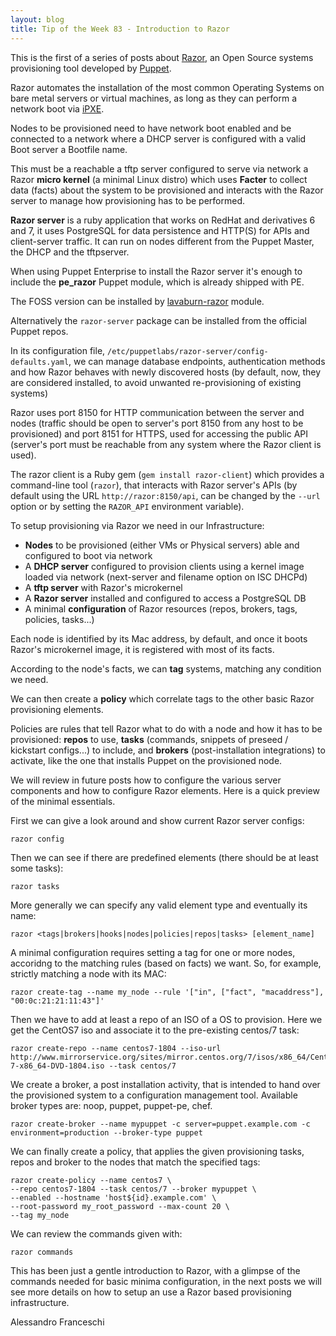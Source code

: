 ```yaml
---
layout: blog
title: Tip of the Week 83 - Introduction to Razor
---
```


This is the first of a series of posts about [Razor](https://github.com/puppetlabs/razor-server), an Open Source systems provisioning tool developed by [Puppet](https://puppet.com).

Razor automates the installation of the most common Operating Systems on bare metal servers or virtual machines, as long as they can perform a network boot via [iPXE](https://ipxe.org/).

Nodes to be provisioned need to have network boot enabled and be connected to a network where a DHCP server is configured with a valid Boot server a Bootfile name.

This must be a reachable a tftp server configured to serve via network a Razor **micro kernel** (a minimal Linux distro) which uses **Facter** to collect data (facts) about the system to be provisioned and interacts with the Razor server to manage how provisioning has to be performed.

**Razor server** is a ruby application that works on RedHat and derivatives 6 and 7, it uses PostgreSQL for data persistence and HTTP(S) for APIs and client-server traffic. It can run on nodes different from the Puppet Master, the DHCP and the tftpserver.

When using Puppet Enterprise to install the Razor server it's enough to include the **pe_razor** Puppet module, which is already shipped with PE.

The FOSS version can be installed by [lavaburn-razor](https://forge.puppet.com/Lavaburn/razor) module.

Alternatively the `razor-server` package can be installed from the official Puppet repos.

In its configuration file, `/etc/puppetlabs/razor-server/config-defaults.yaml`, we can manage database endpoints, authentication methods and how Razor behaves with newly discovered hosts (by default, now, they are considered installed, to avoid unwanted re-provisioning of existing systems)

Razor uses port 8150 for HTTP communication between the server and nodes (traffic should be open to server's port 8150 from any host to be provisioned) and port 8151 for HTTPS, used for accessing the public API (server's port must be reachable from any system where the Razor client is used).

The razor client is a Ruby gem (`gem install razor-client`) which provides a command-line tool (`razor`), that interacts with Razor server's APIs (by default using the URL `http://razor:8150/api`, can be changed by the `--url` option or by setting the `RAZOR_API` environment variable).

To setup provisioning via Razor we need in our Infrastructure:

- **Nodes** to be provisioned (either VMs or Physical servers) able and configured to boot via network
- A **DHCP server** configured to provision clients using a kernel image loaded via network (next-server and filename option on ISC DHCPd)
- A **tftp server** with Razor's microkernel
- A **Razor server** installed and configured to access a PostgreSQL DB
- A minimal **configuration** of Razor resources (repos, brokers, tags, policies, tasks...)

Each node is identified by its Mac address, by default, and once it boots Razor's microkernel image, it is registered with most of its facts.

According to the node's facts, we can **tag** systems, matching any condition we need.

We can then create a **policy** which correlate tags to the other basic Razor provisioning elements.

Policies are rules that tell Razor what to do with a node and how it has to be provisioned: **repos** to use, **tasks** (commands, snippets of preseed / kickstart configs...) to include, and **brokers** (post-installation integrations) to activate, like the one that installs Puppet on the provisioned node.

We will review in future posts how to configure the various server components and how to configure Razor elements. Here is a quick preview of the minimal essentials.

First we can give a look around and show current Razor server configs:

    razor config

Then we can see if there are predefined elements (there should be at least some tasks):

    razor tasks

More generally we can specify any valid element type and eventually its name:

    razor <tags|brokers|hooks|nodes|policies|repos|tasks> [element_name]

A minimal configuration requires setting a tag for one or more nodes, accoridng to the matching rules (based on facts) we want. So, for example, strictly matching a node with its MAC:

    razor create-tag --name my_node --rule '["in", ["fact", "macaddress"], "00:0c:21:21:11:43"]'

Then we have to add at least a repo of an ISO of a OS to provision. Here we get the CentOS7 iso and associate it to the pre-existing centos/7 task:

    razor create-repo --name centos7-1804 --iso-url http://www.mirrorservice.org/sites/mirror.centos.org/7/isos/x86_64/CentOS-7-x86_64-DVD-1804.iso --task centos/7

We create a broker, a post installation activity, that is intended to hand over the provisioned system to a configuration management tool. Available broker types are: noop, puppet, puppet-pe, chef.

    razor create-broker --name mypuppet -c server=puppet.example.com -c environment=production --broker-type puppet

We can finally create a policy, that applies the given provisioning tasks, repos and broker to the nodes that match the specified tags:

    razor create-policy --name centos7 \
    --repo centos7-1804 --task centos/7 --broker mypuppet \
    --enabled --hostname 'host${id}.example.com' \
    --root-password my_root_password --max-count 20 \
    --tag my_node

We can review the commands given with:

    razor commands

This has been just a gentle introduction to Razor, with a glimpse of the commands needed for basic minima configuration, in the next posts we will see more details on how to setup an use a Razor based provisioning infrastructure.

Alessandro Franceschi
